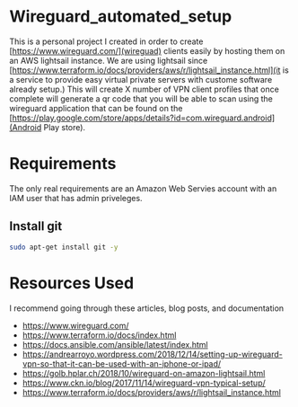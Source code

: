 # Wireguard_automated_setup

This is a personal project I created in order to create
[https://www.wireguard.com/](wireguad) clients easily by hosting them on an AWS lightsail instance. We are using lightsail since [https://www.terraform.io/docs/providers/aws/r/lightsail_instance.html](it is a service to provide easy virtual private servers with custome software already setup.)
This will create X number of VPN client profiles that once complete will generate a qr code that you will be able to scan using the wireguard application that can be found on the [https://play.google.com/store/apps/details?id=com.wireguard.android](Android Play store).


# Requirements

The only real requirements are an Amazon Web Servies account with an IAM user that has admin priveleges.

## Install git
```bash
sudo apt-get install git -y
```

# Resources Used

I recommend going through these articles, blog posts, and documentation

- https://www.wireguard.com/
- https://www.terraform.io/docs/index.html
- https://docs.ansible.com/ansible/latest/index.html
- https://andrearroyo.wordpress.com/2018/12/14/setting-up-wireguard-vpn-so-that-it-can-be-used-with-an-iphone-or-ipad/
- https://golb.hplar.ch/2018/10/wireguard-on-amazon-lightsail.html
- https://www.ckn.io/blog/2017/11/14/wireguard-vpn-typical-setup/
- https://www.terraform.io/docs/providers/aws/r/lightsail_instance.html
